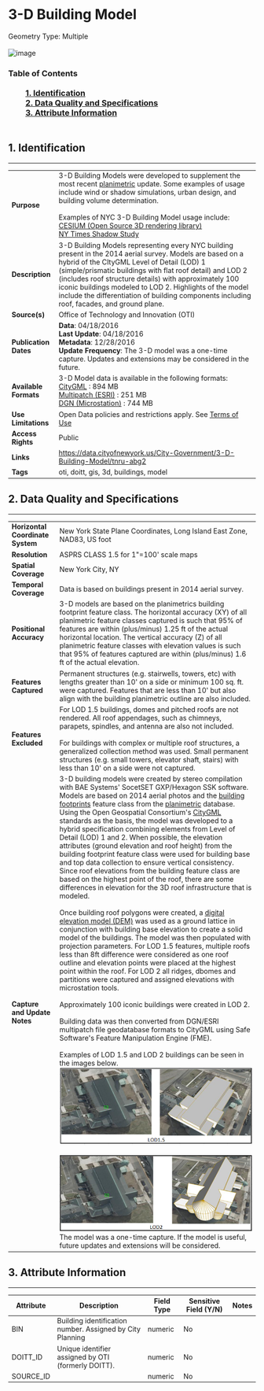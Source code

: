 # 3-D Building Model
Geometry Type: Multiple<br><br>![image](https://www.nyc.gov/assets/planning/images/content/pages/data-maps/open-data/dcp-nyc3d-model-header.jpg)

### Table of Contents<br><br>&nbsp;&nbsp;&nbsp;&nbsp;&nbsp;&nbsp;&nbsp;&nbsp;&nbsp;[**1. Identification**](#1-identification)<br>&nbsp;&nbsp;&nbsp;&nbsp;&nbsp;&nbsp;&nbsp;&nbsp;&nbsp;[**2. Data Quality and Specifications**](#2-data-quality-and-specifications)<br>&nbsp;&nbsp;&nbsp;&nbsp;&nbsp;&nbsp;&nbsp;&nbsp;&nbsp;[**3. Attribute Information**](#3-attribute-information)<br><br>
## 1. Identification
---------------------------------------------
|     |     |
| --- | --- |
**Purpose** |3-D Building Models were developed to supplement the most recent [planimetric](https://github.com/CityOfNewYork/nyc-planimetrics/blob/master/Capture_Rules.md) update. Some examples of usage include wind or shadow simulations, urban design, and building volume determination.   <br><br> Examples of NYC 3-D Building Model usage include: <br>     [CESIUM (Open Source 3D rendering library)](https://cesiumjs.org/NewYork/index.html?view=-74.01881302800248%2C40.69114333714821%2C753.2406554180401%2C21.27879878293835%2C-21.343905508724625%2C0.0716951918898415)<br>     [NY Times Shadow Study](http://www.nytimes.com/interactive/2016/12/21/upshot/Mapping-the-Shadows-of-New-York-City.html)
**Description** |3-D Building Models representing every NYC building present in the 2014 aerial survey. Models are based on a hybrid of the CItyGML Level of Detail (LOD) 1 (simple/prismatic buildings with flat roof detail) and LOD 2 (includes roof structure details) with approximately 100 iconic buildings modeled to LOD 2.  Highlights of the model include the differentiation of building components including roof, facades, and ground plane. 
**Source(s)** |Office of Technology and Innovation (OTI)
**Publication Dates** |**Data**: 04/18/2016<br>**Last Update**: 04/18/2016<br>**Metadata**: 12/28/2016<br>**Update Frequency**: The 3-D model was a one-time capture. Updates and extensions may be considered in the future. 
**Available Formats** |3-D Model data is available in the following formats: <br>     [CityGML](http://maps.nyc.gov/download/3dmodel/DA_WISE_GML.zip) : 894 MB<br>     [Multipatch (ESRI)](http://maps.nyc.gov/download/3dmodel/DA_WISE_Multipatch.zip) : 251 MB<br>     [DGN (Microstation)](http://maps.nyc.gov/download/3dmodel/DA_Wise_DGN.zip) : 744 MB
**Use Limitations** |Open Data policies and restrictions apply. See [Terms of Use](http://www.nyc.gov/html/data/terms.html)
**Access Rights** |Public
**Links** |https://data.cityofnewyork.us/City-Government/3-D-Building-Model/tnru-abg2
**Tags** |oti, doitt, gis, 3d, buildings, model
## 2. Data Quality and Specifications
---------------------------------------------
|     |     |
| --- | --- |
**Horizontal Coordinate System** |New York State Plane Coordinates, Long Island East Zone, NAD83, US foot
**Resolution** |ASPRS CLASS 1.5 for 1"=100' scale maps
**Spatial Coverage** |New York City, NY
**Temporal Coverage** |Data is based on buildings present in 2014 aerial survey.
**Positional Accuracy** |3-D models are based on the planimetrics building footprint feature class. The horizontal accuracy (XY) of all planimetric feature classes captured is such that 95% of features are within (plus/minus) 1.25 ft of the actual horizontal location. The vertical accuracy (Z) of all planimetric feature classes with elevation values is such that 95% of features captured are within (plus/minus) 1.6 ft of the actual elevation.
**Features Captured** |Permanent structures (e.g. stairwells, towers, etc) with lengths greater than 10' on a side or minimum 100 sq. ft. were captured. Features that are less than 10' but also align with the building planimetric outline are also included. 
**Features Excluded** |For LOD 1.5 buildings, domes and pitched roofs are not rendered.  All roof appendages, such as chimneys, parapets, spindles, and antenna are also not included. <br><br> For buildings with complex or multiple roof structures, a generalized collection method was used. Small permanent structures (e.g. small towers, elevator shaft, stairs) with less than 10' on a side were not captured. 
**Capture and Update Notes** |3-D building models were created by stereo compilation with BAE Systems' SocetSET GXP/Hexagon SSK software. Models are based on 2014 aerial photos and the [building footprints](https://github.com/CityOfNewYork/nyc-planimetrics/blob/master/Capture_Rules.md#building-footprint) feature class from the [planimetric](https://github.com/CityOfNewYork/nyc-planimetrics/blob/master/Capture_Rules.md) database. Using the Open Geospatial Consortium's [CityGML](http://www.opengeospatial.org/standards/citygml) standards as the basis, the model was developed to a hybrid specification combining elements from Level of Detail (LOD) 1 and 2. When possible, the elevation attributes (ground elevation and roof height) from the building footprint feature class were used for building base and top data collection to ensure vertical consistency. Since roof elevations from the building feature class are based on the highest point of the roof, there are some differences in elevation for the 3D roof infrastructure that is modeled.<br><br>Once building roof polygons were created, a [digital elevation model (DEM)](https://github.com/CityOfNewYork/nyc-geo-metadata/blob/master/Metadata/Metadata_DigitalElevationModel.md) was used as a ground lattice in conjunction with building base elevation to create a solid model of the buildings. The model was then populated with projection parameters.  For LOD 1.5 features, multiple roofs less than 8ft difference were considered as one roof outline and elevation points were placed at the highest point within the roof. For LOD 2 all ridges, dbomes and partitions were captured and assigned elevations with microstation tools. <br><br>Approximately 100 iconic buildings were created in LOD 2. <br><br>Building data was then converted from DGN/ESRI multipatch file geodatabase formats to CityGML using Safe Software's Feature Manipulation Engine (FME). <br><br> Examples of LOD 1.5 and LOD 2 buildings can be seen in the images below. <br> ![image](https://github.com/CityOfNewYork/nyc-geo-metadata/blob/master/Images/LOD1.5.png)<br><br>![image](https://github.com/CityOfNewYork/nyc-geo-metadata/blob/master/Images/LOD2.png)<br>The model was a one-time capture. If the model is useful, future updates and extensions will be considered. 
## 3. Attribute Information
---------------------------------------------
| Attribute | Description | Field Type | Sensitive Field (Y/N) | Notes| 
|------------ | ------------- | -------- | ----------- | ----------|
| BIN | Building identification number. Assigned by City Planning | numeric | No
| DOITT_ID | Unique identifier assigned by OTI (formerly DOITT).  | numeric | No
| SOURCE_ID |  | numeric | No
